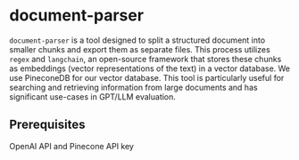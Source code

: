 
# document-parser

`document-parser` is a tool designed to split a structured document into smaller chunks and export them as separate files. This process utilizes `regex` and `langchain`, an open-source framework that stores these chunks as embeddings (vector representations of the text) in a vector database. We use PineconeDB for our vector database. This tool is particularly useful for searching and retrieving information from large documents and has significant use-cases in GPT/LLM evaluation.

## Prerequisites
OpenAI API and Pinecone API key

